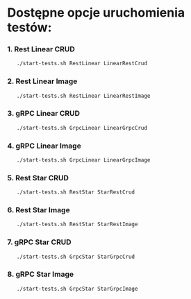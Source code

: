 # Dostępne opcje uruchomienia testów:

### 1. Rest Linear CRUD

```bash
   ./start-tests.sh RestLinear LinearRestCrud
```

### 2. Rest Linear Image

```bash
   ./start-tests.sh RestLinear LinearRestImage
```

### 3. gRPC Linear CRUD

```bash
   ./start-tests.sh GrpcLinear LinearGrpcCrud
```

### 4. gRPC Linear Image

```bash
   ./start-tests.sh GrpcLinear LinearGrpcImage
```

### 5. Rest Star CRUD

```bash
   ./start-tests.sh RestStar StarRestCrud
```

### 6. Rest Star Image

```bash
   ./start-tests.sh RestStar StarRestImage
```

### 7. gRPC Star CRUD

```bash
   ./start-tests.sh GrpcStar StarGrpcCrud
```

### 8. gRPC Star Image

```bash
   ./start-tests.sh GrpcStar StarGrpcImage
```


    